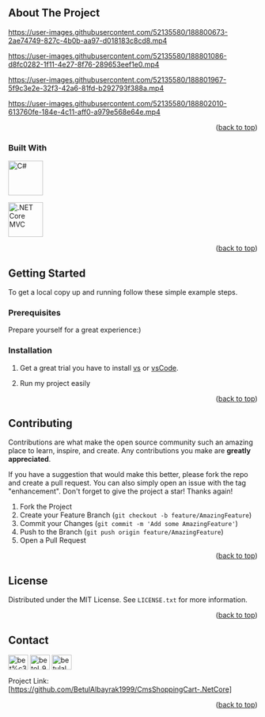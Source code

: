 
## About The Project


https://user-images.githubusercontent.com/52135580/188800673-2ae74749-827c-4b0b-aa97-d018183c8cd8.mp4



https://user-images.githubusercontent.com/52135580/188801086-d8fc0282-1f11-4e27-8f76-289653eef1e0.mp4



https://user-images.githubusercontent.com/52135580/188801967-5f9c3e2e-32f3-42a6-81fd-b292793f388a.mp4


https://user-images.githubusercontent.com/52135580/188802010-613760fe-184e-4c11-aff0-a979e568e64e.mp4






<p align="right">(<a href="#readme-top">back to top</a>)</p>

### Built With

<a href="https://en.wikipedia.org/wiki/C_Sharp_(programming_language)" target="_blank"> <img src="https://www.svgrepo.com/show/368620/c-sharp.svg" alt="C#" width="70" height="70"/> </a> 

<a href="[https://en.wikipedia.org/wiki/C_Sharp_(programming_language)](https://www.bing.com/ck/a?!&&p=3398525ce3b7b744JmltdHM9MTY2MjUwODgwMCZpZ3VpZD0xNjBkMDJiNi1mZGUwLTYxNzYtMTFiNi0xMzgxZmM3OTYwNDImaW5zaWQ9NTUwMg&ptn=3&hsh=3&fclid=160d02b6-fde0-6176-11b6-1381fc796042&u=a1aHR0cHM6Ly9kb3RuZXR0dXRvcmlhbHMubmV0L2xlc3Nvbi9pbnRyb2R1Y3Rpb24tYXNwLW5ldC1jb3JlLW12Yy8jOn46dGV4dD1XaGF0JTIwaXMlMjBBU1AuTkVUJTIwQ29yZSUyME1WQyUzRiUyMFdoYXQlMjBpcyUyME1WQyUzRix1c2VkJTIwYXQlMjB0aGUlMjBhcmNoaXRlY3R1cmUlMjBsZXZlbCUyMG9mJTIwYW4lMjBhcHBsaWNhdGlvbi4&ntb=1)" target="_blank"> <img src="https://www.bing.com/ck/a?!&&p=4b99af7bcce59ebeJmltdHM9MTY2MjUwODgwMCZpZ3VpZD0xNjBkMDJiNi1mZGUwLTYxNzYtMTFiNi0xMzgxZmM3OTYwNDImaW5zaWQ9NTQyNA&ptn=3&hsh=3&fclid=160d02b6-fde0-6176-11b6-1381fc796042&u=a1L2ltYWdlcy9zZWFyY2g_cT1jb3JlK212Yytsb2dvK3N2ZyZpZD1CODRBREIxMDc0NzBGNTkzMEVEMEMzRjdDQjBBMkVDNzRGNzA5QjY3JkZPUk09SVFGUkJB&ntb=1" alt=".NET Core MVC" width="70" height="70"/> </a> 

<p align="right">(<a href="#readme-top">back to top</a>)</p>

<!-- GETTING STARTED -->

## Getting Started

To get a local copy up and running follow these simple example steps.

### Prerequisites

Prepare yourself for a great experience:)

### Installation


1. Get a great trial you have to install [vs](https://visualstudio.microsoft.com/downloads/)
    or [vsCode](https://code.visualstudio.com/Download).
    
2. Run my project easily 

<p align="right">(<a href="#readme-top">back to top</a>)</p>


## Contributing

Contributions are what make the open source community such an amazing place to learn, inspire, and create. Any contributions you make are **greatly appreciated**.

If you have a suggestion that would make this better, please fork the repo and create a pull request. You can also simply open an issue with the tag "enhancement".
Don't forget to give the project a star! Thanks again!

1. Fork the Project
2. Create your Feature Branch (`git checkout -b feature/AmazingFeature`)
3. Commit your Changes (`git commit -m 'Add some AmazingFeature'`)
4. Push to the Branch (`git push origin feature/AmazingFeature`)
5. Open a Pull Request

<p align="right">(<a href="#readme-top">back to top</a>)</p>

<!-- LICENSE -->

## License

Distributed under the MIT License. See `LICENSE.txt` for more information.

<p align="right">(<a href="#readme-top">back to top</a>)</p>

<!-- CONTACT -->

## Contact
<p align="left">
<a href="https://linkedin.com/in/bet%c3%bcl-albayrak-61725a185/" target="blank"><img align="center" src="https://raw.githubusercontent.com/rahuldkjain/github-profile-readme-generator/master/src/images/icons/Social/linked-in-alt.svg" alt="bet%c3%bcl-albayrak-61725a185/" height="30" width="40" /></a>
<a href="https://www.hackerrank.com/betol_99tur" target="blank"><img align="center" src="https://raw.githubusercontent.com/rahuldkjain/github-profile-readme-generator/master/src/images/icons/Social/hackerrank.svg" alt="betol_99tur" height="30" width="40" /></a>
<a href="betulalbayrak1999@gmail.com" target="blank"><img align="center" src="https://www.svgrepo.com/show/353812/google-gmail.svg" alt="betulalbayrak1999@gmail.com" height="30" width="40" /></a>
</p>

Project Link: [https://github.com/BetulAlbayrak1999/CmsShoppingCart-.NetCore]

<p align="right">(<a href="#readme-top">back to top</a>)</p>
